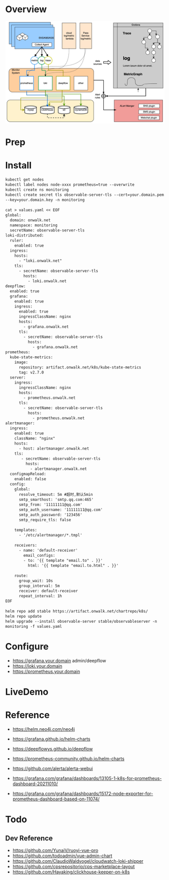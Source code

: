 # Overview

![ObservableArch](/scripts/pic/ObservableArchDesign.jpg "ObservableArch")

# Prep

# Install

```
kubectl get nodes
kubectl label nodes node-xxxx prometheus=true --overwrite
kubectl create ns monitoring
kubectl create secret tls observable-server-tls --cert=your.domain.pem --key=your.domain.key -n monitoring

cat > values.yaml << EOF
global:
  domain: onwalk.net
  namespace: monitoring
  secretName: observable-server-tls
loki-distributed:
  ruler:
    enabled: true
  ingress:
    hosts:
      - "loki.onwalk.net"
    tls:
      - secretName: observable-server-tls
        hosts:
          - loki.onwalk.net
deepflow:
  enabled: true
  grafana:
    enabled: true
    ingress:
      enabled: true
      ingressClassName: nginx
      hosts:
        - grafana.onwalk.net
      tls:
        - secretName: observable-server-tls
          hosts:
            - grafana.onwalk.net
prometheus:
  kube-state-metrics:
    image:
      repository: artifact.onwalk.net/k8s/kube-state-metrics
      tag: v2.7.0
  server:
    ingress:
      ingressClassName: nginx
      hosts:
        - prometheus.onwalk.net
      tls:
        - secretName: observable-server-tls
          hosts:
            - prometheus.onwalk.net
alertmanager:
  ingress:
    enabled: true
    className: "nginx"
    hosts:
      - host: alertmanager.onwalk.net
    tls:
       - secretName: observable-server-tls
         hosts:
           - alertmanager.onwalk.net
  configmapReload:
    enabled: false
  config:
    global:
      resolve_timeout: 5m #超时,默认5min
      smtp_smarthost: 'smtp.qq.com:465'
      smtp_from: '11111111@qq.com'
      smtp_auth_username: '11111111@qq.com'
      smtp_auth_password: '123456'
      smtp_require_tls: false
  
    templates:
      - '/etc/alertmanager/*.tmpl'
  
    receivers:
      - name: 'default-receiver'
        email_configs:
        - to: '{{ template "email.to" . }}'
          html: '{{ template "email.to.html" . }}'

    route:
      group_wait: 10s
      group_interval: 5m
      receiver: default-receiver
      repeat_interval: 1h
EOF

helm repo add stable https://artifact.onwalk.net/chartrepo/k8s/
helm repo update
helm upgrade --install observable-server stable/observableserver -n monitoring -f values.yaml 
```

# Configure

* https://grafana.your.domain  admin/deepflow
* https://loki.your.domain
* https://prometheus.your.domain

# LiveDemo

# Reference 

- https://helm.neo4j.com/neo4j
- https://grafana.github.io/helm-charts
- https://deepflowys.github.io/deepflow
- https://prometheus-community.github.io/helm-charts
- https://github.com/alerta/alerta-webui

- https://grafana.com/grafana/dashboards/13105-1-k8s-for-prometheus-dashboard-20211010/
- https://grafana.com/grafana/dashboards/15172-node-exporter-for-prometheus-dashboard-based-on-11074/

# Todo

## Dev Reference 
- https://github.com/YunaiV/ruoyi-vue-pro
- https://github.com/todoadmin/vue-admin-chart
- https://github.com/ClaudioWaldvogel/cloudwatch-loki-shipper
- https://github.com/cpsrepositorio/cps-marketplace-layout
- https://github.com/Hayaking/clickhouse-keeper-on-k8s
